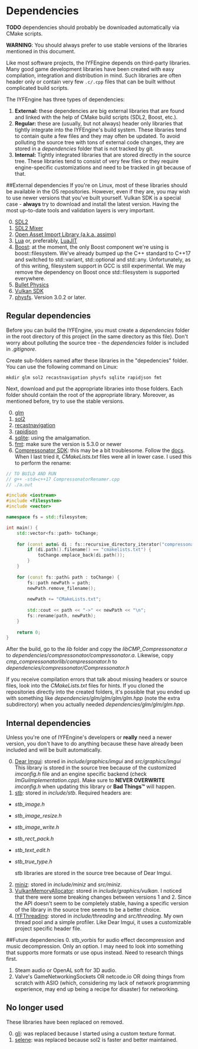 # Dependencies
**TODO** dependencies should probably be downloaded automatically via CMake scripts.

**WARNING**: You should always prefer to use stable versions of the libraries mentioned in this document.

Like most software projects, the IYFEngine depends on third-party libraries. Many good game development libraries have been created with easy compilation, integration and distribution in mind. Such libraries are often header only or contain very few `.c/.cpp` files that can be built without complicated build scripts.

The IYFEngine has three types of dependencies:

1. **External:** these dependencies are big external libraries that are found and linked with the help of CMake build scripts (SDL2, Boost, etc.).
2. **Regular:** these are (usually, but not always) header only libraries that tightly integrate into the IYFEngine's build system. These libraries tend to contain quite a few files and they may often be updated. To avoid polluting the source tree with tons of external code changes, they are stored in a *dependencies* folder that is not tracked by git.
3. **Internal:** Tightly integrated libraries that are stored directly in the source tree. These libraries tend to consist of very few files or they require engine-specific customizations and need to be tracked in git because of that.

##External dependencies
If you're on Linux, most of these libraries should be available in the OS repositories. However, even if they are, you may wish to use newer versions that you've built yourself. Vulkan SDK is a special case - **always** try to download and install the latest version. Having the most up-to-date tools and validation layers is very important.

0. [SDL2](https://www.libsdl.org/)
1. [SDL2 Mixer](https://www.libsdl.org/projects/SDL_mixer/)
2. [Open Asset Import Library (a.k.a. assimp)](http://assimp.sourceforge.net/)
3. [Lua](https://www.lua.org/) or, preferably, [LuaJIT](http://luajit.org/)
4. [Boost](http://www.boost.org/): at the moment, the only Boost component we're using is boost::filesystem. We've already bumped up the C++ standard to C++17 and switched to std::variant, std::optional and std::any. Unfortunately, as of this writing, filesystem support in GCC is still experimental. We may remove the dependency on Boost once std::filesystem is supported everywhere.
5. [Bullet Physics](http://www.bulletphysics.org/)
6. [Vulkan SDK](https://vulkan.lunarg.com/sdk/home)
7. [physfs](https://icculus.org/physfs/). Version 3.0.2 or later.

## Regular dependencies
Before you can build the IYFEngine, you must create a *dependencies* folder in the root directory of this project (in the same directory as this file). Don't worry about polluting the source tree - the *dependencies* folder is included in *.gitignore*. 

Create sub-folders named after these libraries in the "depedencies" folder. You can use the following command on Linux:

    mkdir glm sol2 recastnavigation physfs sqlite rapidjson fmt

Next, download and put the appropriate libraries into those folders. Each folder should contain the root of the appropriate library. Moreover, as mentioned before, try to use the stable versions.

0. [glm](https://github.com/g-truc/glm)
1. [sol2](https://github.com/ThePhD/sol2/)
2. [recastnavigation](https://github.com/recastnavigation/recastnavigation/)
3. [rapidjson](https://github.com/Tencent/rapidjson.git)
4. [sqlite](https://www.sqlite.org/download.html): using the amalgamation.
5. [fmt](https://github.com/fmtlib/fmt): make sure the version is 5.3.0 or newer
6. [Compressonator SDK](https://github.com/GPUOpen-Tools/Compressonator): this may be a bit troublesome. Follow the [docs](https://compressonator.readthedocs.io/en/latest/build_from_source/build_instructions.html#build-instructions-for-compressonator-sdk-libs). When I last tried it, *CMakeLists.txt* files were all in lower case. I used this to perform the rename:
```c++
// TO BUILD AND RUN
// g++ -std=c++17 CompressonatorRenamer.cpp
// ./a.out

#include <iostream>
#include <filesystem>
#include <vector>

namespace fs = std::filesystem;

int main() {
    std::vector<fs::path> toChange;
    
    for (const auto& di : fs::recursive_directory_iterator("compressonator")) {
        if (di.path().filename() == "cmakelists.txt") {
            toChange.emplace_back(di.path());
        }
    }
    
    for (const fs::path& path : toChange) {
        fs::path newPath = path;
        newPath.remove_filename();
        
        newPath += "CMakeLists.txt";
        
        std::cout << path << "->" << newPath << "\n";
        fs::rename(path, newPath);
    }
    
    return 0;
}
```
After the build, go to the *lib* folder and copy the *libCMP_Compressonator.a* to *dependencies/compressonator/compressonator.a*. Likewise, copy *cmp_compressonatorlib/compressonator.h* to *dependencies/compressonator/Compressonator.h*

If you receive compilation errors that talk about missing headers or source files, look into the *CMakeLists.txt* files for hints. If you cloned the repositories directly into the created folders, it's possible that you ended up with something like *dependencies/glm/glm/glm/glm.hpp* (note the extra subdirectory) when you actually needed *dependencies/glm/glm/glm.hpp*.
    
## Internal dependencies
Unless you're one of IYFEngine's developers or **really** need a newer version, you don't have to do anything because these have already been included and will be built automatically.

0. [Dear Imgui](https://github.com/ocornut/imgui): stored in *include/graphics/imgui* and *src/graphics/imgui* This library is stored in the source tree because of the customized *imconfig.h* file and an engine specific backend (check *ImGuiImplementation.cpp*). Make sure to **NEVER OVERWRITE** *imconfig.h* when updating this library or **Bad Things™** will happen.
1. [stb](https://github.com/nothings/stb): stored in *include/stb*. Required headers are:
 * *stb\_image.h*
 * *stb\_image\_resize.h*
 * *stb\_image\_write.h*
 * *stb\_rect\_pack.h*
 * *stb\_text\_edit.h*
 * *stb\_true\_type.h*
            
    stb libraries are stored in the source tree because of Dear Imgui.
2. [miniz](https://github.com/richgel999/miniz/releases): stored in *include/miniz* and *src/miniz*.
3. [VulkanMemoryAllocator](https://github.com/GPUOpen-LibrariesAndSDKs/VulkanMemoryAllocator): stored in *include/graphics/vulkan*. I noticed that there were some breaking changes between versions 1 and 2. Since the API doesn't seem to be completely stable, having a specific version of the library in the source tree seems to be a better choice.
4. [IYFThreading](https://github.com/manvis/IYFThreading): stored in *include/threading* and *src/threading*. My own thread pool and a simple profiler. Like Dear Imgui, it uses a customizable project specific header file.
    
##Future dependencies
0. stb\_vorbis for audio effect decompression and music decompression. Only an option. I may need to look into something that supports more formats or use opus instead. Need to research things first.
1. Steam audio or OpenAL soft for 3D audio.
2. Valve's GameNetworkingSockets OR netcode.io OR doing things from scratch with ASIO (which, considering my lack of network programming experience, may end up being a recipe for disaster) for networking.
    
## No longer used
These libraries have been replaced on removed.

0. [gli](https://github.com/g-truc/gli): was replaced because I started using a custom texture format.
1. [selene](https://github.com/jeremyong/Selene/): was replaced because sol2 is faster and better maintained.

